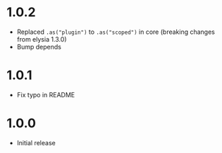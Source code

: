 # 1.0.2

- Replaced `.as("plugin")` to `.as("scoped")` in core (breaking changes from elysia 1.3.0)
- Bump depends

# 1.0.1

- Fix typo in README

# 1.0.0

- Initial release
